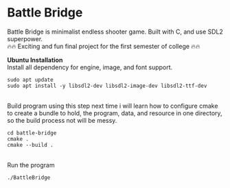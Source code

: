 # Battle Bridge
Battle Bridge is minimalist endless shooter game. Built with C, and use SDL2 superpower.<br/>
🔥🔥 Exciting and fun final project for the first semester of college 🔥🔥

**Ubuntu Installation**\
Install all dependency for engine, image, and font support.
```
sudo apt update
sudo apt install -y libsdl2-dev libsdl2-image-dev libsdl2-ttf-dev
```
\
Build program using this step
next time i will learn how to configure cmake to create a bundle to hold, the program, data, and resource in one directory, so the build process not will be messy.
```
cd battle-bridge
cmake .
cmake --build .
```
\
Run the program
```
./BattleBridge
```
